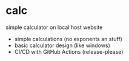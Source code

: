 # calc
simple calculator on local host website

- simple calculations (no exponents an stuff)
- basic calculator design (like windows)
- CI/CD with GitHub Actions (release-please)